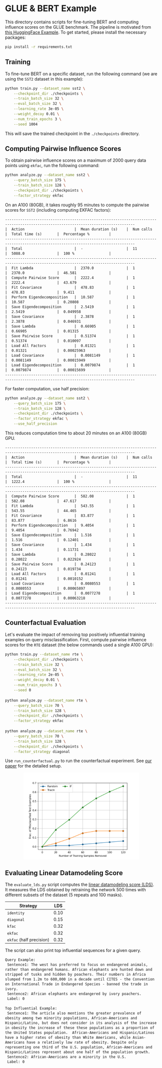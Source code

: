 # GLUE & BERT Example

This directory contains scripts for fine-tuning BERT and computing influence scores on the GLUE benchmark. The pipeline is motivated from [this HuggingFace Example](https://github.com/huggingface/transformers/tree/main/examples/pytorch/text-classification).
To get started, please install the necessary packages:

```bash
pip install -r requirements.txt
```

## Training

To fine-tune BERT on a specific dataset, run the following command (we are using the `SST2` dataset in this example):

```bash
python train.py --dataset_name sst2 \
    --checkpoint_dir ./checkpoints \
    --train_batch_size 32 \
    --eval_batch_size 32 \
    --learning_rate 3e-05 \
    --weight_decay 0.01 \
    --num_train_epochs 3 \
    --seed 1004
```

This will save the trained checkpoint in the `./checkpoints` directory.

## Computing Pairwise Influence Scores

To obtain pairwise influence scores on a maximum of 2000 query data points using `ekfac`, run the following command:

```bash
python analyze.py --dataset_name sst2 \
    --query_batch_size 175 \
    --train_batch_size 128 \
    --checkpoint_dir ./checkpoints \
    --factor_strategy ekfac
```

On an A100 (80GB), it takes roughly 95 minutes to compute the pairwise scores for `SST2` (including computing EKFAC factors):

```
----------------------------------------------------------------------------------------------------------------------------------
|  Action                       |  Mean duration (s)    |  Num calls            |  Total time (s)       |  Percentage %         |
----------------------------------------------------------------------------------------------------------------------------------
|  Total                        |  -                    |  11                   |  5088.0               |  100 %                |
----------------------------------------------------------------------------------------------------------------------------------
|  Fit Lambda                   |  2370.0               |  1                    |  2370.0               |  46.581               |
|  Compute Pairwise Score       |  2222.4               |  1                    |  2222.4               |  43.679               |
|  Fit Covariance               |  478.83               |  1                    |  478.83               |  9.411                |
|  Perform Eigendecomposition   |  10.587               |  1                    |  10.587               |  0.20808              |
|  Save Eigendecomposition      |  2.5419               |  1                    |  2.5419               |  0.049958             |
|  Save Covariance              |  2.3878               |  1                    |  2.3878               |  0.046931             |
|  Save Lambda                  |  0.66905              |  1                    |  0.66905              |  0.01315              |
|  Save Pairwise Score          |  0.51374              |  1                    |  0.51374              |  0.010097             |
|  Load All Factors             |  0.01321              |  1                    |  0.01321              |  0.00025963           |
|  Load Covariance              |  0.0081149            |  1                    |  0.0081149            |  0.00015949           |
|  Load Eigendecomposition      |  0.0079874            |  1                    |  0.0079874            |  0.00015699           |
----------------------------------------------------------------------------------------------------------------------------------
```

For faster computation, use half precision:

```bash
python analyze.py --dataset_name sst2 \
    --query_batch_size 175 \
    --train_batch_size 128 \
    --checkpoint_dir ./checkpoints \
    --factor_strategy ekfac \
    --use_half_precision
```

This reduces computation time to about 20 minutes on an A100 (80GB) GPU.

```
----------------------------------------------------------------------------------------------------------------------------------
|  Action                       |  Mean duration (s)    |  Num calls            |  Total time (s)       |  Percentage %         |
----------------------------------------------------------------------------------------------------------------------------------
|  Total                        |  -                    |  11                   |  1222.4               |  100 %                |
----------------------------------------------------------------------------------------------------------------------------------
|  Compute Pairwise Score       |  582.08               |  1                    |  582.08               |  47.617               |
|  Fit Lambda                   |  543.55               |  1                    |  543.55               |  44.465               |
|  Fit Covariance               |  83.877               |  1                    |  83.877               |  6.8616               |
|  Perform Eigendecomposition   |  9.4054               |  1                    |  9.4054               |  0.76942              |
|  Save Eigendecomposition      |  1.516                |  1                    |  1.516                |  0.12401              |
|  Save Covariance              |  1.434                |  1                    |  1.434                |  0.11731              |
|  Save Lambda                  |  0.28022              |  1                    |  0.28022              |  0.022924             |
|  Save Pairwise Score          |  0.24123              |  1                    |  0.24123              |  0.019734             |
|  Load All Factors             |  0.01241              |  1                    |  0.01241              |  0.0010152            |
|  Load Covariance              |  0.0080553            |  1                    |  0.0080553            |  0.00065897           |
|  Load Eigendecomposition      |  0.0077278            |  1                    |  0.0077278            |  0.00063218           |
----------------------------------------------------------------------------------------------------------------------------------
```

## Counterfactual Evaluation

Let's evaluate the impact of removing top positively influential training examples on query misclassification. 
First, compute pairwise influence scores for the `RTE` dataset (the below commands used a single A100 GPU):

```bash
python train.py --dataset_name rte \
    --checkpoint_dir ./checkpoints \
    --train_batch_size 32 \
    --eval_batch_size 32 \
    --learning_rate 2e-05 \
    --weight_decay 0.01 \
    --num_train_epochs 3 \
    --seed 0

python analyze.py --dataset_name rte \
    --query_batch_size 70 \
    --train_batch_size 128 \
    --checkpoint_dir ./checkpoints \
    --factor_strategy ekfac
    
python analyze.py --dataset_name rte \
    --query_batch_size 70 \
    --train_batch_size 128 \
    --checkpoint_dir ./checkpoints \
    --factor_strategy diagonal
```

Use `run_counterfactual.py` to run the counterfactual experiment. See [our paper](https://arxiv.org/abs/2405.12186) for the detailed setup.

<p align="center">
<a href="#"><img width="380" img src="figure/counterfactual.png" alt="Counterfactual"/></a>
</p>

## Evaluating Linear Datamodeling Score

The `evaluate_lds.py` script computes the [linear datamodeling score (LDS)](https://arxiv.org/abs/2303.14186). It measures the LDS obtained by 
retraining the network 500 times with different subsets of the dataset (5 repeats and 100 masks). 

<div align="center">

| Strategy                 | LDS	 |
|--------------------------|:----:|
| `identity`               | 0.10 |
| `diagonal`               | 0.15 |
| `kfac`                   | 0.32 |
| `ekfac`                  | 0.32 |
| `ekfac` (half precision) | 0.32 |

</div>

The script can also print top influential sequences for a given query.

```
Query Example:
 Sentence1: The west has preferred to focus on endangered animals, rather than endangered humans. African elephants are hunted down and stripped of tusks and hidden by poachers. Their numbers in Africa slumped from 1.2m to 600,000 in a decade until CITES - the Convention on International Trade in Endangered Species - banned the trade in ivory.
 Sentence2: African elephants are endangered by ivory poachers.
 Label: 0
 
Top Influential Example:
 Sentence1: The article also mentions the greater prevalence of obesity among two minority populations, African-Americans and Hispanic/Latino, but does not consider in its analysis of the increase in obesity the increase of these these populations as a proportion of the United States population.  African-Americans and Hispanic/Latinos have a higher rates of obesity than White Americans, while Asian-Americans have a relatively low rate of obesity. Despite only representing one third of the U.S. population, African-Americans and Hispanic/Latinos represent about one half of the population growth.
 Sentence2: African-Americans are a minority in the U.S.
 Label: 0
```